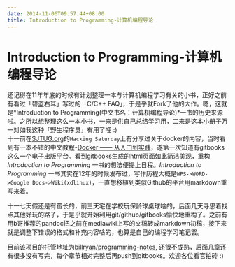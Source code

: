 ```yaml
---
date: 2014-11-06T09:57:44+08:00
title: Introduction to Programming-计算机编程导论
---
```


# Introduction to Programming-计算机编程导论

还记得在11年年底的时候有计划整理一本与计算机编程学习有关的小书，正好之前有看过「碧蓝右耳」写过的「C/C++ FAQ」，于是乎就Fork了他的大作。嗯，这就是*Introduction to Programming(中文书名：计算机编程导论)*一书的历史来源啦。之所以想整理这么一本小书，一来是供自己总结学习用，二来是这本小册子万一对如我这种「野生程序员」有用了哩 :)   
十一前在[SJTUG.org](http://sjtug.org)的`Hacking Saturday`上有分享过关于docker的内容，当时看到有一本不错的中文教程-[Docker —— 从入门到实践](http://yeasy.gitbooks.io/docker_practice/)，遂第一次知道有gitbooks这么一个电子出版平台。看到gitbooks生成的html页面如此简洁美观，重构 *Introduction to Programming* 一书的想法便提上日程。*Introduction to Programming* 一书其实在12年的时候发布过，写作历程大概是`WPS->WORD->Google Docs->Wiki(xdlinux)`，一直想移植到类似Github的平台用markdown重写来着。  

十一七天假还是有蛮长的，前三天宅在学校玩保龄球桌球啥的，后面几天寻思着找点其他好玩的路子，于是乎就开始利用git/github/gitbooks愉快地重构了。之前有用b哥推荐的pandoc把之前在mediawiki上写的文稿转成markdown初稿，接下来就是调整下错误的格式和补充内容啥的，也算是自己的编程学习笔记罢。  

目前该项目的托管地址为[billryan/programming-notes](https://github.com/billryan/programming-notes), 还很不成熟，后面几章还有很多没有写完，每个章节相对完整后再push到gitbooks。欢迎各位看官拍砖 :)